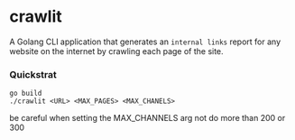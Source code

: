
# crawlit

A Golang CLI application that generates an `internal links` report for any
website on the internet by crawling each page of the site.

### Quickstrat
```console
go build 
./crawlit <URL> <MAX_PAGES> <MAX_CHANELS>
```
be careful when setting the MAX_CHANNELS arg not do more than 200 or 300
